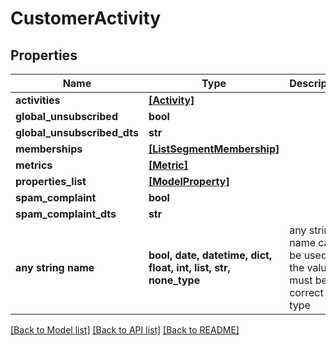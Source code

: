 # CustomerActivity


## Properties
Name | Type | Description | Notes
------------ | ------------- | ------------- | -------------
**activities** | [**[Activity]**](Activity.md) |  | [optional] 
**global_unsubscribed** | **bool** |  | [optional] 
**global_unsubscribed_dts** | **str** |  | [optional] 
**memberships** | [**[ListSegmentMembership]**](ListSegmentMembership.md) |  | [optional] 
**metrics** | [**[Metric]**](Metric.md) |  | [optional] 
**properties_list** | [**[ModelProperty]**](ModelProperty.md) |  | [optional] 
**spam_complaint** | **bool** |  | [optional] 
**spam_complaint_dts** | **str** |  | [optional] 
**any string name** | **bool, date, datetime, dict, float, int, list, str, none_type** | any string name can be used but the value must be the correct type | [optional]

[[Back to Model list]](../README.md#documentation-for-models) [[Back to API list]](../README.md#documentation-for-api-endpoints) [[Back to README]](../README.md)


